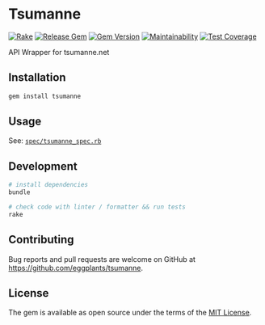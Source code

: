 # Tsumanne

[![Rake]](https://github.com/eggplants/tsumanne/actions/workflows/rake.yml)
[![Release Gem]](https://github.com/eggplants/tsumanne/actions/workflows/release.yml)
[![Gem Version]](https://badge.fury.io/rb/tsumanne)
[![Maintainability]](https://codeclimate.com/github/eggplants/tsumanne/maintainability)
[![Test Coverage]](https://codeclimate.com/github/eggplants/tsumanne/test_coverage)

[Rake]: <https://github.com/eggplants/tsumanne/actions/workflows/rake.yml/badge.svg>
[Release Gem]: <https://github.com/eggplants/tsumanne/actions/workflows/release.yml/badge.svg>
[Gem Version]: <https://badge.fury.io/rb/tsumanne.svg>
[Maintainability]: <https://api.codeclimate.com/v1/badges/673df4b2c0e15b80f06c/maintainability>
[Test Coverage]: <https://api.codeclimate.com/v1/badges/673df4b2c0e15b80f06c/test_coverage>

API Wrapper for tsumanne.net

## Installation

```bash
gem install tsumanne
```

## Usage

See: [`spec/tsumanne_spec.rb`](spec/tsumanne_spec.rb)

## Development

```bash
# install dependencies
bundle

# check code with linter / formatter && run tests
rake
```

## Contributing

Bug reports and pull requests are welcome on GitHub at <https://github.com/eggplants/tsumanne>.

## License

The gem is available as open source under the terms of the [MIT License](https://github.com/eggplants/tsumanne/blob/master/LICENSE.txt).
